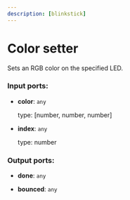 ```yaml
---
description: [blinkstick]
---
```


# Color setter

Sets an RGB color on the specified LED.

### Input ports:

* __color__: ` any `

    type: [number, number, number]


* __index__: ` any `

    type: number

### Output ports:

* __done__: ` any `


* __bounced__: ` any `

